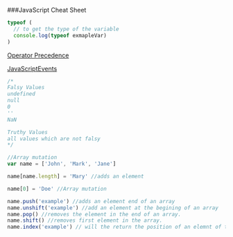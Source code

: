 ###JavaScript Cheat Sheet

```js
typeof (
  // to get the type of the variable
  console.log(typeof exmapleVar)
)
```

[Operator Precedence](https://developer.mozilla.org/en-US/docs/Web/JavaScript/Reference/Operators/Operator_Precedence)

[JavaScriptEvents](https://developer.mozilla.org/en-US/docs/Web/Events)

```js
/*
Falsy Values
undefined
null
0
''
NaN

Truthy Values
all values which are not falsy
*/

//Array mutation
var name = ['John', 'Mark', 'Jane']

name[name.length] = 'Mary' //adds an element

name[0] = 'Doe' //Array mutation

name.push('example') //adds an element end of an array
name.unshift('example') //add an element at the begining of an array
name.pop() //removes the element in the end of an array.
name.shift() //removes first element in the array.
name.index('example') // will the return the position of an elemnt of the array we pass, else return -1.
```
